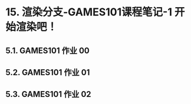 # 15. 渲染分支-GAMES101课程笔记-1 开始渲染吧！<br>

## 5.1. GAMES101 作业 00<br>

## 5.2. GAMES101 作业 01<br>

## 5.3. GAMES101 作业 02<br>
